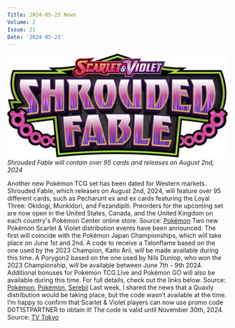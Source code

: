 ```yaml
---
Title: 2024-05-23 News
Volume: 2
Issue: 21
Date: '2024-05-23'
---
```


[![Shrouded Fable will contain over 95 cards and releases on August 2nd, 2024](/web/images/shrouded-fable-will-contain-over-95-cards-and-releases-on-august-2nd-2024.png)](/web/images/shrouded-fable-will-contain-over-95-cards-and-releases-on-august-2nd-2024.png)*Shrouded Fable will contain over 95 cards and releases on August 2nd, 2024*

Another new Pokémon TCG set has been dated for Western markets. Shrouded Fable, which releases on August 2nd, 2024, will feature over 95 different cards, such as Pecharunt ex and ex cards featuring the Loyal Three: Okidogi, Munkidori, and Fezandipiti. Preorders for the upcoming set are now open in the United States, Canada, and the United Kingdom on each country's Pokémon Center online store.
Source: [Pokémon](https://press.pokemon.com/en/releases/MEDIA-ALERT-New-Pokemon-Trading-Card-Game-Scarlet-VioletShrouded-Fable)
Two new Pokémon Scarlet & Violet distribution events have been announced. The first will coincide with the Pokémon Japan Championships, which will take place on June 1st and 2nd. A code to receive a Talonflame based on the one used by the 2023 Champion, Kaito Arii, will be made available during this time.
A Porygon2 based on the one used by Nils Dunlop, who won the 2023 Championship, will be available between June 7th - 9th 2024. Additional bonuses for Pokémon TCG Live and Pokémon GO will also be available during this time. For full details, check out the links below.
Source: [Pokémon](https://www.pokemon.co.jp/ex/pjcs/2024/news/240517_01/), [Pokémon](https://www.pokemon.com/us/pokemon-news/get-a-pokemon-during-the-2024-pokemon-north-america-international-championships-live-stream), [Serebii](https://www.serebii.net/news/2024/17-May-2024.shtml)
Last week, I shared the news that a Quaxly distribution would be taking place, but the code wasn’t available at the time. I’m happy to confirm that Scarlet & Violet players can now use promo code D0T1STPARTNER to obtain it! The code is valid until November 30th, 2024.
Source: [TV Tokyo](https://www.tv-tokyo.co.jp/anime/pokedoko/news/#236104)